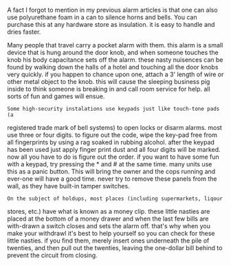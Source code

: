 A fact I forgot to mention in my previous alarm articles is that one can
also use polyurethane foam in a can to silence horns and bells.  You can
purchase this at any hardware store as insulation.  it is easy to handle and
dries faster.

Many people that travel carry a pocket alarm with them.  this alarm is a small
device that is hung around the door knob, and when someone touches the knob his
body capacitance sets off the alarm.  these nasty nuisences can be found by
walking down the halls of a hotel and touching all the door knobs very quickly.
if you happen to chance upon one, attach a 3' length of wire or other metal
object to the knob.  this will cause the sleeping business pig inside to think
someone is breaking in and call room service for help.  all sorts of fun and
games will ensue.

    Some high-security instalations use keypads just like touch-tone pads (a
registered trade mark of bell systems) to open locks or disarm alarms.  most
use three or four digits.  to figure out the code, wipe the key-pad free from
all fingerprints by using a rag soaked in rubbing alcohol.  after the keypad
has been used just apply finger print dust and all four digits will be marked.
now all you have to do is figure out the order. if you want to have some fun
with a keypad, try pressing the * and # at the same time.  many units use this
as a panic button. This will bring the owner and the cops running and ever-one
will have a good time.  never try to remove these panels from the wall, as
they have built-in tamper switches.
 
    On the subject of holdups, most places (including supermarkets, liqour
stores, etc.) have what is known as a money clip.  these little nasties are
placed at the bottom of a money drawer and when the last few bills are
with-drawn a switch closes and sets the alarm off.  that's why when you make
your withdrawl it's best to help yourself so you can check for these little
nasties.  if you find them, merely insert ones underneath the pile of
twenties, and then pull out the twenties, leaving the one-dollar bill behind
to prevent the circuit from closing.